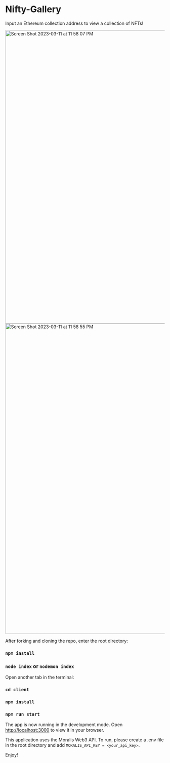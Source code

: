 # Nifty-Gallery

Input an Ethereum collection address to view a collection of NFTs! 

<img width="927" alt="Screen Shot 2023-03-11 at 11 58 07 PM" src="https://user-images.githubusercontent.com/96898287/224525439-ab3160c5-e38a-4e6f-b321-f94dd3e2b35c.png">

<img width="982" alt="Screen Shot 2023-03-11 at 11 58 55 PM" src="https://user-images.githubusercontent.com/96898287/224525456-fad6ef60-3255-4db4-a80c-5d592a1dbba6.png">

After forking and cloning the repo, enter the root directory:

### `npm install`

### `node index` or `nodemon index`

Open another tab in the terminal:

### `cd client` 

### `npm install`

### `npm run start`

The app is now running in the development mode.
Open [http://localhost:3000](http://localhost:3000) to view it in your browser.

This application uses the Moralis Web3 API. To run, please create a .env file in the root directory and add `MORALIS_API_KEY = <your_api_key>`.

Enjoy!
